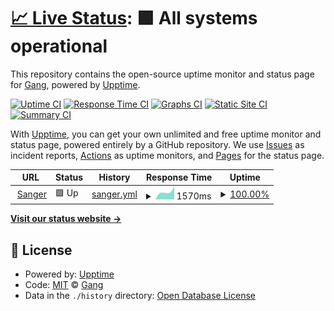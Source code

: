 # [📈 Live Status](https://astrocloud.github.io/statuspage): <!--live status--> **🟩 All systems operational**

This repository contains the open-source uptime monitor and status page for [Gang](https://astrocloud.github.io/statuspage), powered by [Upptime](https://github.com/upptime/upptime).

[![Uptime CI](https://github.com/astrocloud/statuspage/workflows/Uptime%20CI/badge.svg)](https://github.com/astrocloud/statuspage/actions?query=workflow%3A%22Uptime+CI%22)
[![Response Time CI](https://github.com/astrocloud/statuspage/workflows/Response%20Time%20CI/badge.svg)](https://github.com/astrocloud/statuspage/actions?query=workflow%3A%22Response+Time+CI%22)
[![Graphs CI](https://github.com/astrocloud/statuspage/workflows/Graphs%20CI/badge.svg)](https://github.com/astrocloud/statuspage/actions?query=workflow%3A%22Graphs+CI%22)
[![Static Site CI](https://github.com/astrocloud/statuspage/workflows/Static%20Site%20CI/badge.svg)](https://github.com/astrocloud/statuspage/actions?query=workflow%3A%22Static+Site+CI%22)
[![Summary CI](https://github.com/astrocloud/statuspage/workflows/Summary%20CI/badge.svg)](https://github.com/astrocloud/statuspage/actions?query=workflow%3A%22Summary+CI%22)

With [Upptime](https://upptime.js.org), you can get your own unlimited and free uptime monitor and status page, powered entirely by a GitHub repository. We use [Issues](https://github.com/astrocloud/statuspage/issues) as incident reports, [Actions](https://github.com/astrocloud/statuspage/actions) as uptime monitors, and [Pages](https://astrocloud.github.io/statuspage) for the status page.

<!--start: status pages-->
<!-- This summary is generated by Upptime (https://github.com/upptime/upptime) -->
<!-- Do not edit this manually, your changes will be overwritten -->
<!-- prettier-ignore -->
| URL | Status | History | Response Time | Uptime |
| --- | ------ | ------- | ------------- | ------ |
| <img alt="" src="https://favicons.githubusercontent.com/www.sanger.ac.uk" height="13"> [Sanger](https://www.sanger.ac.uk) | 🟩 Up | [sanger.yml](https://github.com/lburling/statuspage/commits/HEAD/history/sanger.yml) | <details><summary><img alt="Response time graph" src="./graphs/sanger/response-time-week.png" height="20"> 1570ms</summary><br><a href="https://lburling.github.io/statuspage/history/sanger"><img alt="Response time 1570" src="https://img.shields.io/endpoint?url=https%3A%2F%2Fraw.githubusercontent.com%2Flburling%2Fstatuspage%2FHEAD%2Fapi%2Fsanger%2Fresponse-time.json"></a><br><a href="https://lburling.github.io/statuspage/history/sanger"><img alt="24-hour response time 1570" src="https://img.shields.io/endpoint?url=https%3A%2F%2Fraw.githubusercontent.com%2Flburling%2Fstatuspage%2FHEAD%2Fapi%2Fsanger%2Fresponse-time-day.json"></a><br><a href="https://lburling.github.io/statuspage/history/sanger"><img alt="7-day response time 1570" src="https://img.shields.io/endpoint?url=https%3A%2F%2Fraw.githubusercontent.com%2Flburling%2Fstatuspage%2FHEAD%2Fapi%2Fsanger%2Fresponse-time-week.json"></a><br><a href="https://lburling.github.io/statuspage/history/sanger"><img alt="30-day response time 1570" src="https://img.shields.io/endpoint?url=https%3A%2F%2Fraw.githubusercontent.com%2Flburling%2Fstatuspage%2FHEAD%2Fapi%2Fsanger%2Fresponse-time-month.json"></a><br><a href="https://lburling.github.io/statuspage/history/sanger"><img alt="1-year response time 1570" src="https://img.shields.io/endpoint?url=https%3A%2F%2Fraw.githubusercontent.com%2Flburling%2Fstatuspage%2FHEAD%2Fapi%2Fsanger%2Fresponse-time-year.json"></a></details> | <details><summary><a href="https://lburling.github.io/statuspage/history/sanger">100.00%</a></summary><a href="https://lburling.github.io/statuspage/history/sanger"><img alt="All-time uptime 100.00%" src="https://img.shields.io/endpoint?url=https%3A%2F%2Fraw.githubusercontent.com%2Flburling%2Fstatuspage%2FHEAD%2Fapi%2Fsanger%2Fuptime.json"></a><br><a href="https://lburling.github.io/statuspage/history/sanger"><img alt="24-hour uptime 100.00%" src="https://img.shields.io/endpoint?url=https%3A%2F%2Fraw.githubusercontent.com%2Flburling%2Fstatuspage%2FHEAD%2Fapi%2Fsanger%2Fuptime-day.json"></a><br><a href="https://lburling.github.io/statuspage/history/sanger"><img alt="7-day uptime 100.00%" src="https://img.shields.io/endpoint?url=https%3A%2F%2Fraw.githubusercontent.com%2Flburling%2Fstatuspage%2FHEAD%2Fapi%2Fsanger%2Fuptime-week.json"></a><br><a href="https://lburling.github.io/statuspage/history/sanger"><img alt="30-day uptime 100.00%" src="https://img.shields.io/endpoint?url=https%3A%2F%2Fraw.githubusercontent.com%2Flburling%2Fstatuspage%2FHEAD%2Fapi%2Fsanger%2Fuptime-month.json"></a><br><a href="https://lburling.github.io/statuspage/history/sanger"><img alt="1-year uptime 100.00%" src="https://img.shields.io/endpoint?url=https%3A%2F%2Fraw.githubusercontent.com%2Flburling%2Fstatuspage%2FHEAD%2Fapi%2Fsanger%2Fuptime-year.json"></a></details>

<!--end: status pages-->

[**Visit our status website →**](https://astrocloud.github.io/statuspage)

## 📄 License

- Powered by: [Upptime](https://github.com/upptime/upptime)
- Code: [MIT](./LICENSE) © [Gang](https://astrocloud.github.io/statuspage)
- Data in the `./history` directory: [Open Database License](https://opendatacommons.org/licenses/odbl/1-0/)
